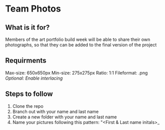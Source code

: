 # Team Photos

## What is it for?

Members of the art portfolio build week will be able to share their own photographs, so that they can be added to the final version of the project

## Requirments
  Max-size: 650x650px
  Min-size: 275x275px
  Ratio: 1:1
  Fileformat: .png
  *Optional: Enable interlacing*  

## Steps to follow
1. Clone the repo
3. Branch out with your name and last name
2. Create a new folder with your name and last name
3. Name your pictures following this pattern: "<First & Last name initals>_<Title>" -> PR_Lasauvage
4. Create a Readme.md file inside your folder and add descriptions & timestamp to your pictures
  PR_Lasauvage:
  Description: This picture captures the burning site of the  witches from the Ardennes Region....
5. Push your changes
6. Create a Pull request
7. Add Patrick Rodrigues as a reviewer

Example of folder structure after merge
```
Master
|---patrick-Rodrigues
|---greg-poirier
|---william-brooks
|---nisa-champagne
|---Mai Ho
|---Theirry Roux
|---Aj Bush
```

# Remember your MVP comes first!!!
